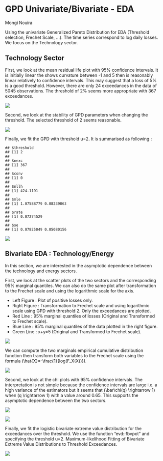 GPD Univariate/Bivariate - EDA
================
Mongi Nouira

Using the univariate Generalized Pareto Distribution for EDA (Threshold
selection, Frechet Scale, …). The time series correspond to log daily
losses. We focus on the Technology sector.

<p align="center">

</p>

## Technology Sector

First, we look at the mean residual life plot with 95% confidence
intervals. It is initially linear the shows curvature between -1 and 5
then is reasonably linear relatively to confidence intervals. This may
suggest that a loss of 5% is a good threshold. However, there are only
24 exceedances in the data of 5045 observations. The threshold of 2%
seems more appropriate with 367 exceedances.

<p align="center">

<img src="GPD_EDA_files/figure-gfm/unnamed-chunk-3-1.png" style="display: block; margin: auto;" />

</p>

Second, we look at the stability of GPD parameters when changing the
threshold. The selected threshold of 2 seems reasonable.

<p align="center">

<img src="GPD_EDA_files/figure-gfm/unnamed-chunk-4-1.png" style="display: block; margin: auto;" />

</p>

Finally, we fit the GPD with threshold u=2. It is summarised as
following :

<p align="center">

    ## $threshold
    ## [1] 2
    ## 
    ## $nexc
    ## [1] 367
    ## 
    ## $conv
    ## [1] 0
    ## 
    ## $nllh
    ## [1] 424.1191
    ## 
    ## $mle
    ## [1] 1.07588779 0.08239063
    ## 
    ## $rate
    ## [1] 0.07274529
    ## 
    ## $se
    ## [1] 0.07825049 0.05080156

</p>

<p align="center">

<img src="GPD_EDA_files/figure-gfm/unnamed-chunk-6-1.png" style="display: block; margin: auto;" />

</p>

## Bivariate EDA : Technology/Energy

In this section, we are interested in the asymptotic dependence between
the technology and energy sectors.

First, we look at the scatter plots of the two sectors and the
corresponding 95% marginal quantiles. We can also do the same plot after
transformation to the Frechet scale and using the logarithmic scale for
the axis.

  - Left Figure : Plot of positive losses only.
  - Right Figure : Transformation to Frechet scale and using logarithmic
    scale using GPD with threshold 2. Only the exceedances are plotted.
  - Red Line : 95% marginal quantiles of losses (Original and
    Transformed to Frechet scale).
  - Blue Line : 95% marginal quantiles of the data plotted in the right
    figure.
  - Green Line : x+y=5 (Original and Transformed to Frechet scale).

<p align="center">

<img src="GPD_EDA_files/figure-gfm/unnamed-chunk-7-1.png" style="display: block; margin: auto;" />

</p>

We can compute the two marginals empirical cumulative distribution
function then transform both variables to the Frechet scale using the
formula \(\hat{X}=-\frac{1}{log(F_X(X))}\).

<p align="center">

<img src="GPD_EDA_files/figure-gfm/unnamed-chunk-8-1.png" style="display: block; margin: auto;" />

</p>

Second, we look at the chi plots with 95% confidence intervals. The
interpretation is not simple because the confidence intervals are large
i.e. a high variance of the estimators but it seems that
\(\bar\chi(q) \rightarrow 1\) when \(q \rightarrow 1\) with a value
around 0.65. This supports the asymptotic dependence between the two
sectors.

<p align="center">

<img src="GPD_EDA_files/figure-gfm/unnamed-chunk-9-1.png" style="display: block; margin: auto;" />

</p>

<p align="center">

<img src="GPD_EDA_files/figure-gfm/unnamed-chunk-10-1.png" style="display: block; margin: auto;" />

</p>

Finally, we fit the logistic bivariate extreme value distribution for
the exceedances over the threshold. We use the function “evd::fbvpot”
and specifying the threshold u=2. Maximum-likelihood Fitting of
Bivariate Extreme Value Distributions to Threshold Exceedances.

<p align="center">

<img src="GPD_EDA_files/figure-gfm/unnamed-chunk-11-1.png" style="display: block; margin: auto;" />

</p>
